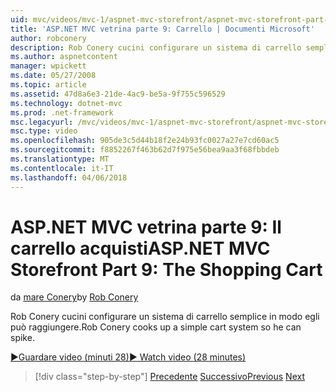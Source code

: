 ```yaml
---
uid: mvc/videos/mvc-1/aspnet-mvc-storefront/aspnet-mvc-storefront-part-9-the-shopping-cart
title: 'ASP.NET MVC vetrina parte 9: Carrello | Documenti Microsoft'
author: robconery
description: Rob Conery cucini configurare un sistema di carrello semplice in modo egli può raggiungere.
ms.author: aspnetcontent
manager: wpickett
ms.date: 05/27/2008
ms.topic: article
ms.assetid: 47d8a6e3-21de-4ac9-be5a-9f755c596529
ms.technology: dotnet-mvc
ms.prod: .net-framework
msc.legacyurl: /mvc/videos/mvc-1/aspnet-mvc-storefront/aspnet-mvc-storefront-part-9-the-shopping-cart
msc.type: video
ms.openlocfilehash: 905de3c5d44b18f2e24b93fc0027a27e7cd60ac5
ms.sourcegitcommit: f8852267f463b62d7f975e56bea9aa3f68fbbdeb
ms.translationtype: MT
ms.contentlocale: it-IT
ms.lasthandoff: 04/06/2018
---
```

<a name="aspnet-mvc-storefront-part-9-the-shopping-cart"></a><span data-ttu-id="0555b-103">ASP.NET MVC vetrina parte 9: Il carrello acquisti</span><span class="sxs-lookup"><span data-stu-id="0555b-103">ASP.NET MVC Storefront Part 9: The Shopping Cart</span></span>
====================
<span data-ttu-id="0555b-104">da [mare Conery](https://github.com/robconery)</span><span class="sxs-lookup"><span data-stu-id="0555b-104">by [Rob Conery](https://github.com/robconery)</span></span>

<span data-ttu-id="0555b-105">Rob Conery cucini configurare un sistema di carrello semplice in modo egli può raggiungere.</span><span class="sxs-lookup"><span data-stu-id="0555b-105">Rob Conery cooks up a simple cart system so he can spike.</span></span>

[<span data-ttu-id="0555b-106">&#9654;Guardare video (minuti 28)</span><span class="sxs-lookup"><span data-stu-id="0555b-106">&#9654; Watch video (28 minutes)</span></span>](https://channel9.msdn.com/Blogs/ASP-NET-Site-Videos/aspnet-mvc-storefront-part-9-the-shopping-cart)

> [!div class="step-by-step"]
> <span data-ttu-id="0555b-107">[Precedente](aspnet-mvc-storefront-part-8-testing-controllers-iteration-1-complete.md)
> [Successivo](aspnet-mvc-storefront-part-10-shopping-cart-refactor-and-authorization.md)</span><span class="sxs-lookup"><span data-stu-id="0555b-107">[Previous](aspnet-mvc-storefront-part-8-testing-controllers-iteration-1-complete.md)
[Next](aspnet-mvc-storefront-part-10-shopping-cart-refactor-and-authorization.md)</span></span>
